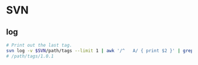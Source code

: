 # SVN
## log
```bash
# Print out the last tag.
svn log -v $SVN/path/tags --limit 1 | awk '/^   A/ { print $2 }' | grep -v RC |  head -1
# /path/tags/1.0.1
```
